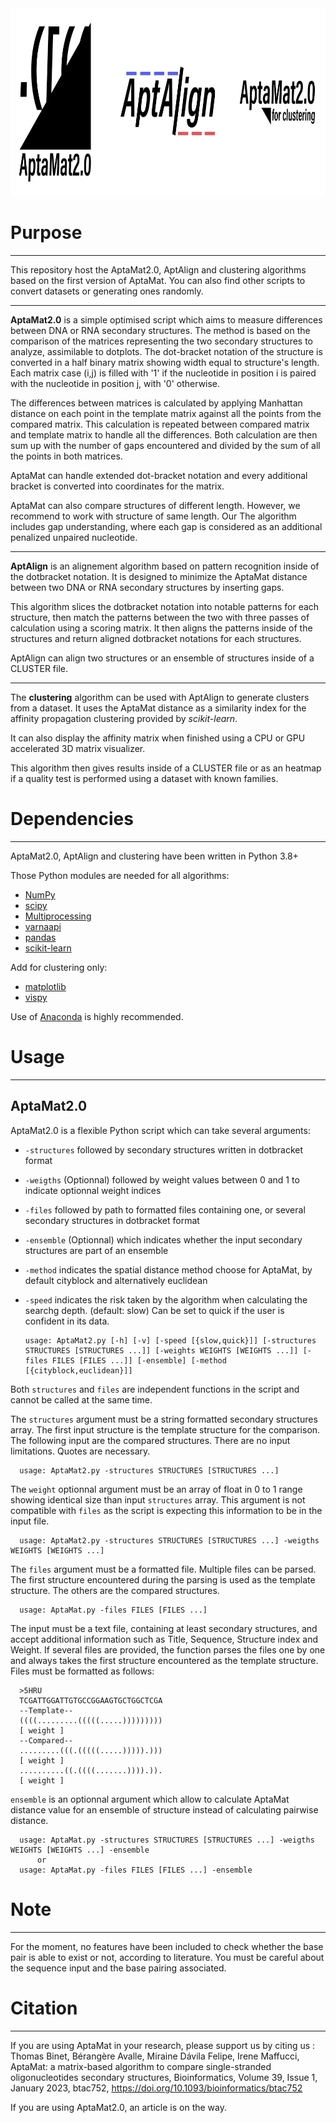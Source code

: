 <img src="triptych.png" alt="AptaMat2.0" height="300"/>

# Purpose
-------------------

This repository host the AptaMat2.0, AptAlign and clustering algorithms based on the first version of AptaMat.
You can also find other scripts to convert datasets or generating ones randomly.

____

**AptaMat2.0** is a simple optimised script which aims to measure differences between DNA or RNA secondary structures. 
The method is based on the comparison of the matrices representing the two secondary structures to analyze, assimilable to dotplots. 
The dot-bracket notation of the structure is converted in a half binary matrix showing width equal to structure's length.
Each matrix case (i,j) is filled with '1' if the nucleotide in position i is paired with the nucleotide in position j, with '0' otherwise. 

The differences between matrices is calculated by applying Manhattan distance on each point in the template matrix 
against all the points from the compared matrix. This calculation is repeated between compared matrix and template
matrix to handle all the differences. Both calculation are then sum up with the number of gaps encountered and divided 
by the sum of all the points in both matrices.

AptaMat can handle extended dot-bracket notation and every additional bracket is converted into coordinates for the matrix.

AptaMat can also compare structures of different length. However, we recommend to work with structure of same length. Our 
The algorithm includes gap understanding, where each gap is considered as an additional penalized unpaired nucleotide.

____

**AptAlign** is an alignement algorithm based on pattern recognition inside of the dotbracket notation.
It is designed to minimize the AptaMat distance between two DNA or RNA secondary structures by inserting gaps.

This algorithm slices the dotbracket notation into notable patterns for each structure, then match the patterns between the two with three passes of calculation using a scoring matrix.
It then aligns the patterns inside of the structures and return aligned dotbracket notations for each structures.

AptAlign can align two structures or an ensemble of structures inside of a CLUSTER file.

____


The **clustering** algorithm can be used with AptAlign to generate clusters from a dataset.
It uses the AptaMat distance as a similarity index for the affinity propagation clustering provided by *scikit-learn*.

It can also display the affinity matrix when finished using a CPU or GPU accelerated 3D matrix visualizer.

This algorithm then gives results inside of a CLUSTER file or as an heatmap if a quality test is performed using a dataset with known families.

# Dependencies
------------

AptaMat2.0, AptAlign and clustering have been written in Python 3.8+

Those Python modules are needed for all algorithms:

- [NumPy](https://numpy.org/)
- [scipy](https://www.scipy.org/)
- [Multiprocessing](https://docs.python.org/3/library/multiprocessing.html)
- [varnaapi](https://amibio.gitlabpages.inria.fr/varna-api/)
- [pandas](https://pandas.pydata.org/)
- [scikit-learn](https://scikit-learn.org/stable/)

Add for clustering only:
- [matplotlib](https://matplotlib.org/)
- [vispy](https://vispy.org/)

Use of [Anaconda](https://docs.conda.io/en/latest/#) is highly recommended.

# Usage
------------

## AptaMat2.0

AptaMat2.0 is a flexible Python script which can take several arguments:

- `-structures` followed by secondary structures written in dotbracket format
- `-weigths` (Optionnal) followed by weight values between 0 and 1 to indicate optionnal weight indices
- `-files` followed by path to formatted files containing one, or several secondary structures in dotbracket format
- `-ensemble` (Optionnal) which indicates whether the input secondary structures are part of an ensemble
- `-method` indicates the spatial distance method choose for AptaMat, by default cityblock and alternatively euclidean
- `-speed` indicates the risk taken by the algorithm when calculating the searchg depth. (default: slow) Can be set to quick if the user is confident in its data.

      usage: AptaMat2.py [-h] [-v] [-speed [{slow,quick}]] [-structures STRUCTURES [STRUCTURES ...]] [-weights WEIGHTS [WEIGHTS ...]] [-files FILES [FILES ...]] [-ensemble] [-method [{cityblock,euclidean}]]
      
Both `structures` and `files` are independent functions in the script and cannot be called at the same time.

The `structures` argument must be a string formatted secondary structures array. The first input structure is 
the template structure for the comparison. The following input are the compared structures. There are no input 
limitations. Quotes are necessary.


      usage: AptaMat2.py -structures STRUCTURES [STRUCTURES ...]


The `weight` optionnal argument must be an array of float in 0 to 1 range showing identical size than input `structures` array. 
This argument is not compatible with `files` as the script is expecting this information to be in the input file. 


      usage: AptaMat2.py -structures STRUCTURES [STRUCTURES ...] -weigths WEIGHTS [WEIGHTS ...]
    
    
The `files` argument must be a formatted file. Multiple files can be parsed. The first structure encountered 
during the parsing is used as the template structure. The others are the compared structures.

    
      usage: AptaMat.py -files FILES [FILES ...]
    

The input must be a text file, containing at least secondary structures, and accept additional 
information such as Title, Sequence, Structure index and Weight. If several files are provided, the function parses the files one
by one and always takes the first structure encountered as the template structure. Files must be formatted as follows: 

      >5HRU
      TCGATTGGATTGTGCCGGAAGTGCTGGCTCGA
      --Template--
      ((((.........(((((.....)))))))))
      [ weight ]
      --Compared--
      .........(((.(((((.....))))).)))
      [ weight ]
      ..........((.((((.......)))).)).
      [ weight ]


`ensemble` is an optionnal argument which allow to calculate AptaMat distance value for an ensemble of structure
instead of calculating pairwise distance.


      usage: AptaMat.py -structures STRUCTURES [STRUCTURES ...] -weigths WEIGHTS [WEIGHTS ...] -ensemble
          or
      usage: AptaMat.py -files FILES [FILES ...] -ensemble

# Note
------------

For the moment, no features have been included to check whether the base pair is able to exist or not, according 
to literature. You must be careful about the sequence input and the base pairing associated.


# Citation
------------
If you are using AptaMat in your research, please support us by citing us : Thomas Binet, Bérangère Avalle, Miraine Dávila Felipe, Irene Maffucci, AptaMat: a matrix-based algorithm to compare single-stranded oligonucleotides secondary structures, Bioinformatics, Volume 39, Issue 1, January 2023, btac752, https://doi.org/10.1093/bioinformatics/btac752

If you are using AptaMat2.0, an article is on the way.